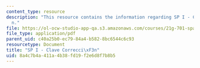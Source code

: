 ```yaml
---
content_type: resource
description: "This resource contains the information regarding SP I - Clave Correcci\xF3\
  n."
file: https://ol-ocw-studio-app-qa.s3.amazonaws.com/courses/21g-701-spanish-i-fall-2003/8a4c7b4a411a4b38fd19f2e6d8f7b8b5_MIT21G_701F03_corrkey.pdf
file_type: application/pdf
parent_uid: c40a25b0-ec79-84a4-b582-8bc6544c6c93
resourcetype: Document
title: "SP I - Clave Correcci\xF3n"
uid: 8a4c7b4a-411a-4b38-fd19-f2e6d8f7b8b5
---
```

